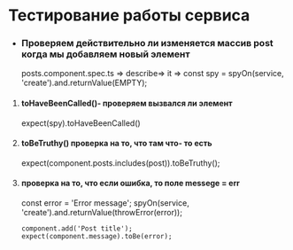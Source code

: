 # Тестирование работы сервиса

- ### Проверяем действительно ли изменяется массив post когда мы добавляем новый элемент

  posts.component.spec.ts => describe=> it =>
  const spy = spyOn(service, 'create').and.returnValue(EMPTY);

1.  #### toHaveBeenCalled()- проверяем вызвался ли элемент

    expect(spy).toHaveBeenCalled()

2.  #### toBeTruthy() проверка на то, что там что- то есть

    expect(component.posts.includes(post)).toBeTruthy();

3.  #### проверка на то, что если ошибка, то поле messege = err

    const error = 'Error message';
    spyOn(service, 'create').and.returnValue(throwError(error));

        component.add('Post title');
        expect(component.message).toBe(error);
